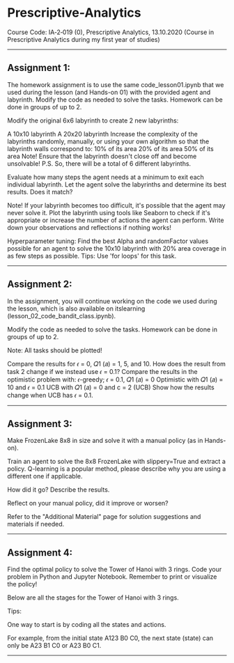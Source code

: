 # Prescriptive-Analytics
Course Code: IA‑2‑019 (0), Prescriptive Analytics, 13.10.2020 (Course in Prescriptive Analytics during my first year of studies)

-------------------------

## Assignment 1: 

The homework assignment is to use the same code_lesson01.ipynb that we used during the lesson (and Hands-on 01) with the provided agent and labyrinth. Modify the code as needed to solve the tasks. Homework can be done in groups of up to 2.

Modify the original 6x6 labyrinth to create 2 new labyrinths:

A 10x10 labyrinth
A 20x20 labyrinth
Increase the complexity of the labyrinths randomly, manually, or using your own algorithm so that the labyrinth walls correspond to:
10% of its area
20% of its area
50% of its area
Note! Ensure that the labyrinth doesn't close off and become unsolvable!
P.S. So, there will be a total of 6 different labyrinths.

Evaluate how many steps the agent needs at a minimum to exit each individual labyrinth.
Let the agent solve the labyrinths and determine its best results. Does it match?

Note! If your labyrinth becomes too difficult, it's possible that the agent may never solve it. Plot the labyrinth using tools like Seaborn to check if it's appropriate or increase the number of actions the agent can perform. Write down your observations and reflections if nothing works!

Hyperparameter tuning: Find the best Alpha and randomFactor values possible for an agent to solve the 10x10 labyrinth with 20% area coverage in as few steps as possible.
Tips: Use 'for loops' for this task.


-------------------------

## Assignment 2:

In the assignment, you will continue working on the code we used during the lesson, which is also available on itslearning (lesson_02_code_bandit_class.ipynb).

Modify the code as needed to solve the tasks.
Homework can be done in groups of up to 2.

Note: All tasks should be plotted!

Compare the results for 𝜖 = 0, 𝑄1 (𝑎) = 1, 5, and 10.
How does the result from task 2 change if we instead use 𝜖 = 0.1?
Compare the results in the optimistic problem with:
𝜖-greedy; 𝜖 = 0.1, 𝑄1 (𝑎) = 0
Optimistic with 𝑄1 (𝑎) = 10 and 𝜖 = 0.1
UCB with 𝑄1 (𝑎) = 0 and c = 2 (UCB)
Show how the results change when UCB has 𝜖 = 0.1.

-------------------------

## Assignment 3:

Make FrozenLake 8x8 in size and solve it with a manual policy (as in Hands-on).

Train an agent to solve the 8x8 FrozenLake with slippery=True and extract a policy. Q-learning is a popular method, please describe why you are using a different one if applicable.

How did it go? Describe the results.

Reflect on your manual policy, did it improve or worsen?

Refer to the "Additional Material" page for solution suggestions and materials if needed.

-------------------------

## Assignment 4:

Find the optimal policy to solve the Tower of Hanoi with 3 rings. Code your problem in Python and Jupyter Notebook. Remember to print or visualize the policy!

Below are all the stages for the Tower of Hanoi with 3 rings.

Tips:

One way to start is by coding all the states and actions.

For example, from the initial state A123 B0 C0, the next state (state) can only be A23 B1 C0 or A23 B0 C1.

-------------------------

